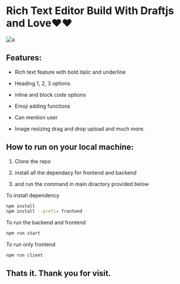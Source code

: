 # Rich Text Editor Build With Draftjs and Love❤️❤️

![a](https://raw.githubusercontent.com/nameson2672/RichTextEditorWithDraftJS/main/uploads/forReadme2.png)



## Features:

- Rich text feature with bold italic and underline

- Heading 1, 2, 3 options 

- inline and block code options

- Emoji adding functions

- Can mention user

- Image resizing drag and drop upload and much more.

## How to run on your local machine:

1. Clone the repo

2. install all the dependacy for frontend and backend

3. and run the  command in main diractory provided below

To install dependency

```bash
npm install
npm install --prefix frontend
```

To run the backend and frontend

```bash
npm run start
```

To run only frontend

```bash
npm run client
```

## **Thats it. Thank you for visit.**